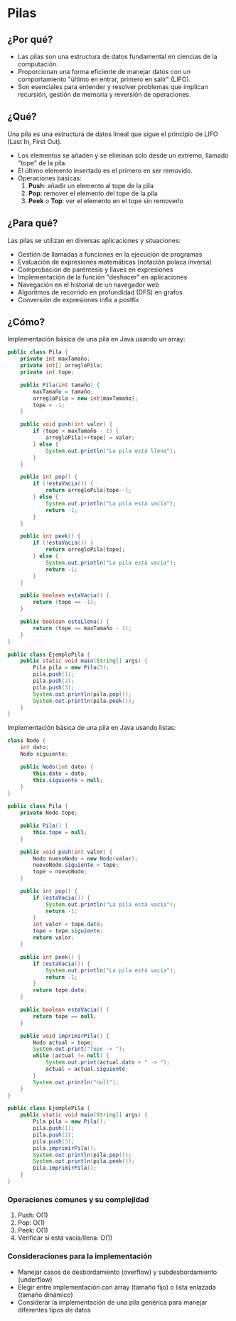 # Pilas

## ¿Por qué?

- Las pilas son una estructura de datos fundamental en ciencias de la computación.
- Proporcionan una forma eficiente de manejar datos con un comportamiento "último en entrar, primero en salir" (LIFO).
- Son esenciales para entender y resolver problemas que implican recursión, gestión de memoria y reversión de operaciones.

## ¿Qué?

Una pila es una estructura de datos lineal que sigue el principio de LIFO (Last In, First Out).

- Los elementos se añaden y se eliminan solo desde un extremo, llamado "tope" de la pila.
- El último elemento insertado es el primero en ser removido.
- Operaciones básicas:
  1. **Push**: añadir un elemento al tope de la pila
  2. **Pop**: remover el elemento del tope de la pila
  3. **Peek** o **Top**: ver el elemento en el tope sin removerlo

## ¿Para qué?

Las pilas se utilizan en diversas aplicaciones y situaciones:

- Gestión de llamadas a funciones en la ejecución de programas
- Evaluación de expresiones matemáticas (notación polaca inversa)
- Comprobación de paréntesis y llaves en expresiones
- Implementación de la función "deshacer" en aplicaciones
- Navegación en el historial de un navegador web
- Algoritmos de recorrido en profundidad (DFS) en grafos
- Conversión de expresiones infix a postfix

## ¿Cómo?

Implementación básica de una pila en Java usando un array:

```java
public class Pila {
    private int maxTamaño;
    private int[] arregloPila;
    private int tope;

    public Pila(int tamaño) {
        maxTamaño = tamaño;
        arregloPila = new int[maxTamaño];
        tope = -1;
    }

    public void push(int valor) {
        if (tope < maxTamaño - 1) {
            arregloPila[++tope] = valor;
        } else {
            System.out.println("La pila está llena");
        }
    }

    public int pop() {
        if (!estaVacia()) {
            return arregloPila[tope--];
        } else {
            System.out.println("La pila está vacía");
            return -1;
        }
    }

    public int peek() {
        if (!estaVacia()) {
            return arregloPila[tope];
        } else {
            System.out.println("La pila está vacía");
            return -1;
        }
    }

    public boolean estaVacia() {
        return (tope == -1);
    }

    public boolean estaLlena() {
        return (tope == maxTamaño - 1);
    }
}

public class EjemploPila {
    public static void main(String[] args) {
        Pila pila = new Pila(5);
        pila.push(1);
        pila.push(2);
        pila.push(3);
        System.out.println(pila.pop());
        System.out.println(pila.peek());
    }
}
```

Implementación básica de una pila en Java usando listas:

```java
class Nodo {
    int dato;
    Nodo siguiente;

    public Nodo(int dato) {
        this.dato = dato;
        this.siguiente = null;
    }
}

public class Pila {
    private Nodo tope;

    public Pila() {
        this.tope = null;
    }

    public void push(int valor) {
        Nodo nuevoNodo = new Nodo(valor);
        nuevoNodo.siguiente = tope;
        tope = nuevoNodo;
    }

    public int pop() {
        if (estaVacia()) {
            System.out.println("La pila está vacía");
            return -1; 
        }
        int valor = tope.dato;
        tope = tope.siguiente;
        return valor;
    }

    public int peek() {
        if (estaVacia()) {
            System.out.println("La pila está vacía");
            return -1; 
        }
        return tope.dato;
    }

    public boolean estaVacia() {
        return tope == null;
    }

    public void imprimirPila() {
        Nodo actual = tope;
        System.out.print("Tope -> ");
        while (actual != null) {
            System.out.print(actual.dato + " -> ");
            actual = actual.siguiente;
        }
        System.out.println("null");
    }
}

public class EjemploPila {
    public static void main(String[] args) {
        Pila pila = new Pila();
        pila.push(1);
        pila.push(2);
        pila.push(3);
        pila.imprimirPila(); 
        System.out.println(pila.pop());  
        System.out.println(pila.peek()); 
        pila.imprimirPila(); 
    }
}
```

### Operaciones comunes y su complejidad

1. Push: O(1)
1. Pop: O(1)
1. Peek: O(1)
1. Verificar si está vacía/llena: O(1)

### Consideraciones para la implementación

- Manejar casos de desbordamiento (overflow) y subdesbordamiento (underflow)
- Elegir entre implementación con array (tamaño fijo) o lista enlazada (tamaño dinámico)
- Considerar la implementación de una pila genérica para manejar diferentes tipos de datos
